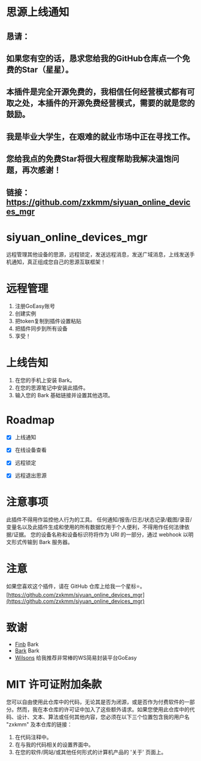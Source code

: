 # 思源上线通知
## 恳请：
## 如果您有空的话，恳求您给我的GitHub仓库点一个**免费**的Star（星星）。
## 本插件是完全开源免费的，我相信任何经营模式都有可取之处，本插件的开源免费经营模式，需要的就是您的鼓励。
## 我是毕业大学生，在艰难的就业市场中正在寻找工作。
## 您给我点的免费Star将很大程度帮助我解决温饱问题，再次感谢！
## 链接：https://github.com/zxkmm/siyuan_online_devices_mgr

##
# siyuan_online_devices_mgr
远程管理其他设备的思源，远程锁定，发送远程消息，发送广域消息，上线发送手机通知，真正组成您自己的思源互联框架！

# 远程管理
1. 注册GoEasy账号
2. 创建实例
3. 把token复制到插件设置粘贴
4. 把插件同步到所有设备
5. 享受！

# 上线告知
1. 在您的手机上安装 Bark。
2. 在您的思源笔记中安装此插件。
3. 输入您的 Bark 基础链接并设置其他选项。

# Roadmap
* [x] 上线通知
* [x] 在线设备查看
* [x] 远程锁定
* [x] 远程退出思源


# 注意事项
此插件不得用作监控他人行为的工具。
任何通知/报告/日志/状态记录/截图/录音/变量名以及此插件生成和使用的所有数据仅用于个人便利，不得用作任何法律依据/证据。
您的设备名称和设备标识符将作为 URI 的一部分，通过 webhook 以明文形式传输到 Bark 服务器。

# 注意
如果您喜欢这个插件，请在 GitHub 仓库上给我一个星标⭐。[https://github.com/zxkmm/siyuan_online_devices_mgr](https://github.com/zxkmm/siyuan_online_devices_mgr)


# 致谢
- [Finb](https://github.com/Finb) Bark
- [Bark](https://github.com/Finb/Bark) Bark
- [Wilsons](https://ld246.com/member/wilsons) 给我推荐非常棒的WS简易封装平台GoEasy


# MIT 许可证附加条款

您可以自由使用此仓库中的代码，无论其是否为闭源，或是否作为付费软件的一部分。然而，我在本仓库的许可证中加入了这些额外请求。如果您使用此仓库中的代码、设计、文本、算法或任何其他内容，您必须在以下三个位置包含我的用户名 "zxkmm" 及本仓库的链接：

1. 在代码注释中。
2. 在与我的代码相关的设置界面中。
3. 在您的软件/网站/或其他任何形式的计算机产品的 '关于' 页面上。
